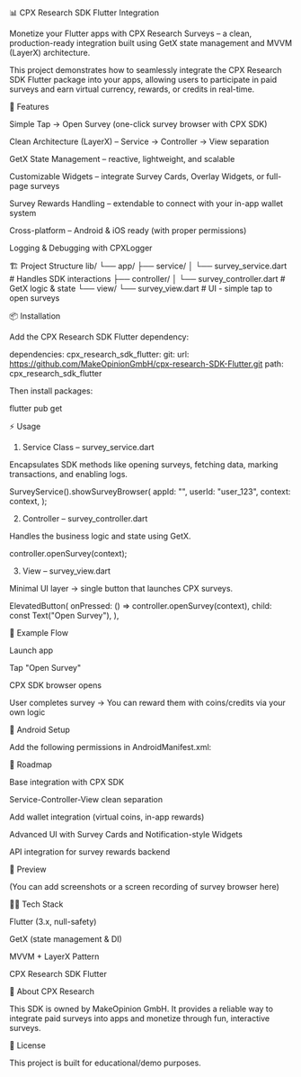 📊 CPX Research SDK Flutter Integration

Monetize your Flutter apps with CPX Research Surveys – a clean, production-ready integration built using GetX state management and MVVM (LayerX) architecture.

This project demonstrates how to seamlessly integrate the CPX Research SDK Flutter
 package into your apps, allowing users to participate in paid surveys and earn virtual currency, rewards, or credits in real-time.

🚀 Features

Simple Tap → Open Survey (one-click survey browser with CPX SDK)

Clean Architecture (LayerX) – Service → Controller → View separation

GetX State Management – reactive, lightweight, and scalable

Customizable Widgets – integrate Survey Cards, Overlay Widgets, or full-page surveys

Survey Rewards Handling – extendable to connect with your in-app wallet system

Cross-platform – Android & iOS ready (with proper permissions)

Logging & Debugging with CPXLogger

🏗️ Project Structure
lib/
 └── app/
     ├── service/
     │    └── survey_service.dart     # Handles SDK interactions
     ├── controller/
     │    └── survey_controller.dart # GetX logic & state
     └── view/
          └── survey_view.dart       # UI - simple tap to open surveys

📦 Installation

Add the CPX Research SDK Flutter dependency:

dependencies:
  cpx_research_sdk_flutter:
    git: 
      url: https://github.com/MakeOpinionGmbH/cpx-research-SDK-Flutter.git
      path: cpx_research_sdk_flutter


Then install packages:

flutter pub get

⚡ Usage
1. Service Class – survey_service.dart

Encapsulates SDK methods like opening surveys, fetching data, marking transactions, and enabling logs.

SurveyService().showSurveyBrowser(
  appId: "<YourAppId>",
  userId: "user_123",
  context: context,
);

2. Controller – survey_controller.dart

Handles the business logic and state using GetX.

controller.openSurvey(context);

3. View – survey_view.dart

Minimal UI layer → single button that launches CPX surveys.

ElevatedButton(
  onPressed: () => controller.openSurvey(context),
  child: const Text("Open Survey"),
),

📱 Example Flow

Launch app

Tap "Open Survey"

CPX SDK browser opens

User completes survey → You can reward them with coins/credits via your own logic

🔧 Android Setup

Add the following permissions in AndroidManifest.xml:

<uses-permission android:name="android.permission.INTERNET"/>
<uses-permission android:name="android.permission.VIBRATE"/>

🎯 Roadmap

 Base integration with CPX SDK

 Service-Controller-View clean separation

 Add wallet integration (virtual coins, in-app rewards)

 Advanced UI with Survey Cards and Notification-style Widgets

 API integration for survey rewards backend

📸 Preview

(You can add screenshots or a screen recording of survey browser here)

👨‍💻 Tech Stack

Flutter (3.x, null-safety)

GetX (state management & DI)

MVVM + LayerX Pattern

CPX Research SDK Flutter

🏢 About CPX Research

This SDK is owned by MakeOpinion GmbH.
It provides a reliable way to integrate paid surveys into apps and monetize through fun, interactive surveys.

📜 License

This project is built for educational/demo purposes.
